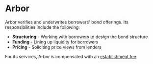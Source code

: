 # Arbor

Arbor verifies and underwrites borrowers' bond offerings. Its responsibilities include the following:

* **Structuring** - Working with borrowers to design the bond structure
* **Funding** - Lining up liquidity for borrowers
* **Pricing** - Soliciting price views from lenders

For its services, Arbor is compensated with an [establishment fee](../borrowers/fees.md).
